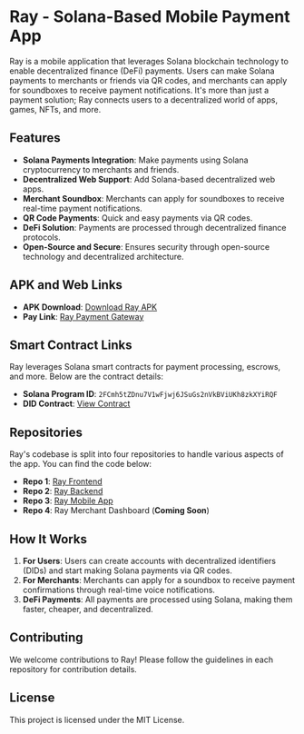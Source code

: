 # Ray - Solana-Based Mobile Payment App

Ray is a mobile application that leverages Solana blockchain technology to enable decentralized finance (DeFi) payments. Users can make Solana payments to merchants or friends via QR codes, and merchants can apply for soundboxes to receive payment notifications. It's more than just a payment solution; Ray connects users to a decentralized world of apps, games, NFTs, and more.

## Features

- **Solana Payments Integration**: Make payments using Solana cryptocurrency to merchants and friends.
- **Decentralized Web Support**: Add Solana-based decentralized web apps.
- **Merchant Soundbox**: Merchants can apply for soundboxes to receive real-time payment notifications.
- **QR Code Payments**: Quick and easy payments via QR codes.
- **DeFi Solution**: Payments are processed through decentralized finance protocols.
- **Open-Source and Secure**: Ensures security through open-source technology and decentralized architecture.

## APK and Web Links

- **APK Download**: [Download Ray APK](https://raypay.s3.amazonaws.com/raypay.apk)
- **Pay Link**: [Ray Payment Gateway](https://raypay.online)

## Smart Contract Links

Ray leverages Solana smart contracts for payment processing, escrows, and more. Below are the contract details:

- **Solana Program ID**: `2FCmh5tZDnu7V1wFjwj6JSuGs2nVkBViUKh8zkXYiRQF`
- **DID Contract**: [View Contract](https://explorer.solana.com/address/YourEscrowContractAddress)

## Repositories

Ray's codebase is split into four repositories to handle various aspects of the app. You can find the code below:

- **Repo 1**: [Ray Frontend](https://github.com/raypayforchains/RayPayFrontend)
- **Repo 2**: [Ray Backend](https://github.com/raypayforchains/RayPayBackend)
- **Repo 3**: [Ray Mobile App](https://github.com/raypayforchains/RayPayMobileApp)
- **Repo 4**: Ray Merchant Dashboard (**Coming Soon**)

## How It Works

1. **For Users**: Users can create accounts with decentralized identifiers (DIDs) and start making Solana payments via QR codes.
2. **For Merchants**: Merchants can apply for a soundbox to receive payment confirmations through real-time voice notifications.
3. **DeFi Payments**: All payments are processed using Solana, making them faster, cheaper, and decentralized.

## Contributing

We welcome contributions to Ray! Please follow the guidelines in each repository for contribution details.

## License

This project is licensed under the MIT License.
